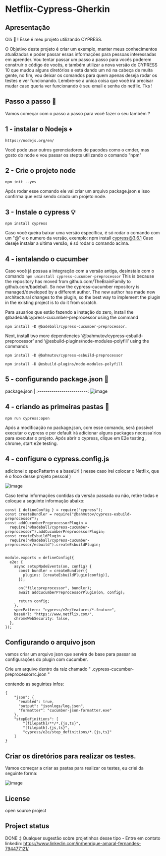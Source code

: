 # Netflix-Cypress-Gherkin

 ## Apresentação

Olá :wave: ! Esse é meu projeto utilizando CYPRESS. 

O Objetivo deste projeto é criar um exemplo, manter meus conhecimentos atualizados e poder passar essas informações para pessoas interessadas em aprender. 
Vou tentar passar um passo a passo para vocês poderem construir o código de vocês, e também utilizar a nova versão do CYPRESS 10 que mudou alguns diretórios e está dando um nó na cabeça de muita gente, no fim, vou deixar os comandos para quem apenas deseja rodar os testes e ver funcionando. Lembre-se a unica coisa que você irá precisar mudar caso queria ver funcionando é seu email e senha do netflix. Tks ! 


## Passo a passo :foot:

Vamos começar com o passo a passo para você fazer o seu também ?


<!-- Already a pro? Just edit this README.md and make it your own. Want to make it easy? [Use the template at the bottom](#editing-this-readme)! -->

## 1 - instalar o Nodejs :diamonds:

```
https://nodejs.org/en/
```
Você pode usar outros gerenciadores de pacodes como o cmder, mas gosto do node e vou passar os stepts utilizando o comando "npm"

## 2 - Crie o projeto node

```
npm init --yes

```
Após rodar esse comando ele vai criar um arquivo package.json e isso confirma que está sendo criado um projeto node. 


## 3 - Instale o cypress	:bulb:

```
npm install cypress

```
Caso você queira baixar uma versão específica, é só rodar o comando com um "@" e o numero da versão, exemplo: npm install cypress@3.6.1
Caso deseje instalar a ultima versão, é só rodar o comando acima. 



## 4 - isntalando o cucumber 


Caso você já possua a integração com a versão antiga, desinstale com o comando `npm uninstall cypress-cucumber-preprocessor` This is because the repository has moved from github.com/TheBrainFamily to github.com/badeball. So now the cypress-cucumber repository is managed/developed by a different author. The new author has made new architectural changes to the plugin, so the best way to implement the plugin in the existing project is to do it from scratch.

Para usuarios que estão fazendo a instação do zero, install the @badeball/cypress-cucumber-preprocessor using the command

```
npm install -D @badeball/cypress-cucumber-preprocessor.
``` 

Next, install two more dependencies ‘@bahmutov/cypress-esbuild-preprocessor’ and ‘@esbuild-plugins/node-modules-polyfill’ using the commands


`npm install -D @bahmutov/cypress-esbuild-preprocessor`

`npm install -D @esbuild-plugins/node-modules-polyfill`


## 5 - configurando package.json :link:

package.json               | 
:-------------------------:
![image](https://user-images.githubusercontent.com/67130771/187009314-5440029b-4201-44c6-9d29-ff9083d29053.png)



## 4 - criando as primeiras pastas :open_file_folder:

```
npm run cypress:open
```

Após a modificação no package.json, com esse comando, será possível executar o cypress e por default irá adicionar alguns packages necessa´rios para executar o projeto. Após abrir o cypress, clique em E2e testing , chrome, start e2e testing.

## 4 - configure o cypress.config.js

adicionei o specPattertn e a baseUrl ( nesse caso irei colocar o Netflix, que é o foco desse projeto pessoal )

![image](https://user-images.githubusercontent.com/67130771/187097552-07fbe553-03be-4b02-bf43-3b7b24a67569.png)

Caso tenha informações contidas da versão passada ou não, retire todas e coloque a seguinte informação abaixo: 

```
const { defineConfig } = require("cypress");
const createBundler = require("@bahmutov/cypress-esbuild-preprocessor");
const addCucumberPreprocessorPlugin =
  require("@badeball/cypress-cucumber-preprocessor").addCucumberPreprocessorPlugin;
const createEsbuildPlugin =
  require("@badeball/cypress-cucumber-preprocessor/esbuild").createEsbuildPlugin;


module.exports = defineConfig({
  e2e: {
    async setupNodeEvents(on, config) {
      const bundler = createBundler({
        plugins: [createEsbuildPlugin(config)],
      });

      on("file:preprocessor", bundler);
      await addCucumberPreprocessorPlugin(on, config);

      return config;
    },
    specPattern: "cypress/e2e/features/*.feature",
    baseUrl: "https://www.netflix.com/",
    chromeWebSecurity: false,
  },
});
```

## Configurando o arquivo json 
vamos criar um arquivo json que servira de base para passar as configurações do plugin com cucumber. 

Crie um arquivo dentro da raiz chamado " .cypress-cucumber-preprocessorrc.json "

contendo as seguintes infos: 

```
{
    "json": {
      "enabled": true,
      "output": "jsonlogs/log.json",
      "formatter": "cucumber-json-formatter.exe"
    },
    "stepDefinitions": [
        "[filepath]/**/*.{js,ts}",
        "[filepath].{js,ts}",
        "cypress/e2e/step_definitions/*.{js,ts}"
    ]
}
``` 

## Criar os diretórios para realizar os testes. 

Vamos começar a criar as pastas para realizar os testes, eu criei da seguinte forma: 

![image](https://user-images.githubusercontent.com/67130771/187009940-470b5237-1cbf-448f-8c6e-f883293dec67.png)



## License
open source project

## Project status
DONE :)
Qualquer sugestão sobre projetinhos desse tipo - Entre em contato
linkedin: https://www.linkedin.com/in/henrique-amaral-fernandes-794477121/
